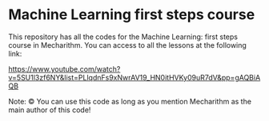 # Machine Learning first steps course 
This repository has all the codes for the Machine Learning: first steps course in Mecharithm. You can access to all the lessons at the following link:

https://www.youtube.com/watch?v=5SU1l3zf6NY&list=PLlqdnFs9xNwrAV19_HN0itHVKy09uR7dV&pp=gAQBiAQB

Note: ©️ You can use this code as long as you mention Mecharithm as the main author of this code!


